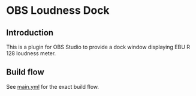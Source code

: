 # OBS Loudness Dock

## Introduction

This is a plugin for OBS Studio to provide a dock window displaying EBU R 128 loudness meter.

## Build flow
See [main.yml](.github/workflows/main.yml) for the exact build flow.
